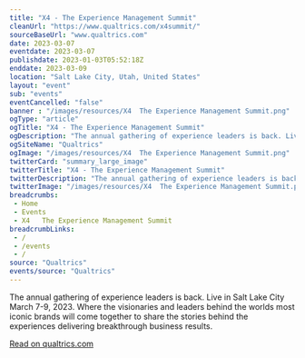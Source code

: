 ```yaml
--- 
title: "X4 - The Experience Management Summit"
cleanUrl: "https://www.qualtrics.com/x4summit/"
sourceBaseUrl: "www.qualtrics.com"
date: 2023-03-07
eventdate: 2023-03-07
publishdate: 2023-01-03T05:52:18Z
enddate: 2023-03-09
location: "Salt Lake City, Utah, United States"
layout: "event"
sub: "events"
eventCancelled: "false"
banner : "/images/resources/X4  The Experience Management Summit.png"
ogType: "article"
ogTitle: "X4 - The Experience Management Summit"
ogDescription: "The annual gathering of experience leaders is back. Live in Salt Lake City March 7-9, 2023. Where the visionaries and leaders behind the worlds most iconic brands will come together to share the stories behind the experiences delivering breakthrough business results."
ogSiteName: "Qualtrics"
ogImage: "/images/resources/X4  The Experience Management Summit.png"
twitterCard: "summary_large_image"
twitterTitle: "X4 - The Experience Management Summit"
twitterDescription: "The annual gathering of experience leaders is back. Live in Salt Lake City, March 7-9, 2023. Where the visionaries and leaders behind the worlds most iconic brands will come together to share the stories behind the experiences delivering breakthrough business results."
twitterImage: "/images/resources/X4  The Experience Management Summit.png"
breadcrumbs:
 - Home
 - Events
 - X4   The Experience Management Summit
breadcrumbLinks:
 - / 
 - /events
 - / 
source: "Qualtrics"
events/source: "Qualtrics"
---
```

The annual gathering of experience leaders is back. Live in Salt Lake City March 7-9, 2023. Where the visionaries and leaders behind the worlds most iconic brands will come together to share the stories behind the experiences delivering breakthrough business results.  
  
[Read on qualtrics.com](https://www.qualtrics.com/x4summit/)
